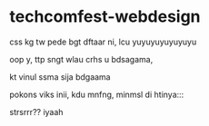 # techcomfest-webdesign

css kg tw pede bgt dftaar ni, lcu
yuyuyuyuyuyuyu

oop y, ttp sngt wlau crhs u bdsagama, 

kt vinul ssma sija bdgaama

pokons viks inii, kdu mnfng, minmsl di htinya:::

strsrrr?? iyaah
